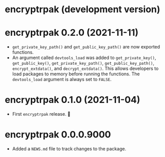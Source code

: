 <!--- https://devguide.ropensci.org/releasing.html -->
<!--- https://style.tidyverse.org/news.html -->
<!--- https://semver.org/ -->

# encryptrpak (development version)

# encryptrpak 0.2.0 (2021-11-11)

* `get_private_key_path()` and `get_public_key_path()` are now exported 
functions.
* An argument called `devtools_load` was added to `get_private_key()`,
`get_public_key()`, `get_private_key_path()`, `get_public_key_path()`,
`encrypt_extdata()`, and `decrypt_extdata()`. This allows developers to load
packages to memory before running the functions. The `devtools_load` argument is
always set to `FALSE`.


# encryptrpak 0.1.0 (2021-11-04)

* First `encryptrpak` release. 🎉


# encryptrpak 0.0.0.9000

* Added a `NEWS.md` file to track changes to the package.
